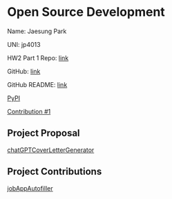 # Open Source Development

Name: Jaesung Park

UNI: jp4013

HW2 Part 1 Repo: [link](https://github.com/jaesungpark42/GPTCovLet)

GitHub: [link](https://github.com/jaesungpark42)

GitHub README: [link](https://github.com/jaesungpark42/jaesungpark42/blob/main/README.md)

[PyPI](https://pypi.org/user/jaesungpark42/)

[Contribution #1](https://github.com/firstcontributions/first-contributions/pull/65988)

## Project Proposal

[chatGPTCoverLetterGenerator](../students/projects/python/chatGPTCoverLetterGenerator.md)

## Project Contributions

[jobAppAutofiller](../students/projects/javascript/jobAppAutofiller.md)
